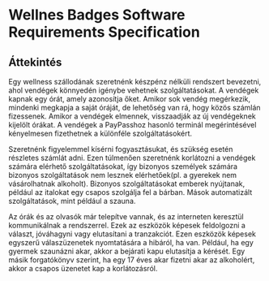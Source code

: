 # Wellnes Badges Software Requirements Specification

## **Áttekintés**
Egy wellness szállodának szeretnénk készpénz nélküli rendszert bevezetni, ahol vendégek könnyedén igénybe vehetnek
szolgáltatásokat. A vendégek kapnak egy órát, amely azonosítja őket. Amikor sok vendég megérkezik, mindenki megkapja 
a saját óráját, de lehetőség van rá, hogy közös számlán fizessenek.  Amikor a vendégek elmennek, visszaadják az új 
vendégeknek kijelölt órákat. A vendégek a PayPasshoz hasonló terminál megérintésével kényelmesen fizethetnek a 
különféle szolgáltatásokért.

Szeretnénk figyelemmel kísérni fogyasztásukat, és szükség esetén részletes számlát adni. 
Ezen túlmenően szeretnénk korlátozni a vendégek számára elérhető szolgáltatásokat, így bizonyos személyek számára 
bizonyos szolgáltatások nem lesznek elérhetőek(pl. a gyerekek nem vásárolhatnak alkoholt).
Bizonyos szolgáltatásokat emberek nyújtanak, például az italokat egy csapos szolgálja fel a bárban.
Mások automatizált szolgáltatások, mint például a szauna.

Az órák és az olvasók már telepítve vannak, és az interneten keresztül kommunikálnak a rendszerrel.
Ezek az eszközök képesek feldolgozni a választ, jóváhagyni vagy elutasítani a tranzakciót. Ezen eszközök
képesek egyszerű válaszüzenetek nyomtatására a hibáról, ha van. Például, ha egy gyermek  szaunázni akar, 
akkor a bejárati kapu elutasítja a kérését. Egy másik forgatókönyv szerint, ha egy 17 éves akar fizetni
akar az alkoholért, akkor a csapos üzenetet kap a korlátozásról.